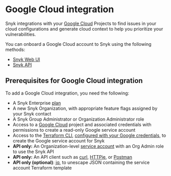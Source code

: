 # Google Cloud integration

Snyk integrations with your [Google Cloud](https://cloud.google.com/) Projects to find issues in your cloud configurations and generate cloud context to help you prioritize your vulnerabilities.

You can onboard a Google Cloud account to Snyk using the following methods:

* [Snyk Web UI](google-cloud-integration-web-ui/)
* [Snyk API](google-cloud-integration-api/)

## Prerequisites for Google Cloud integration

To add a Google Cloud integration, you need the following:

* A Snyk Enterprise [plan](https://snyk.io/plans/)
* A new Snyk Organization, with appropriate feature flags assigned by your Snyk contact
* A Snyk Group Administrator or Organization Administrator role
* Access to a [Google Cloud](https://cloud.google.com/) project and associated credentials with permissions to create a read-only Google service account
* Access to the [Terraform CLI](https://www.terraform.io/downloads), [configured with your Google credentials](https://registry.terraform.io/providers/hashicorp/google/latest/docs/guides/getting\_started), to create the Google service account for Snyk
* **API only:** An Organization-level [service account](../../../enterprise-setup/service-accounts/) with an Org Admin role to use the Snyk API
* **API only:** An API client such as [curl](https://curl.se/), [HTTPie](https://httpie.io/), or [Postman](https://www.postman.com/)
* **API only (optional)**: [jq](https://stedolan.github.io/jq/), to unescape JSON containing the service account Terraform template
